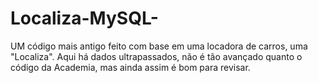 # Localiza-MySQL-
UM código mais antigo feito com base em uma locadora de carros, uma "Localiza". Aqui há dados ultrapassados, não é tão avançado quanto o código da Academia, mas ainda assim é bom para revisar.
